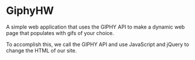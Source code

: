 # GiphyHW

A simple web application that uses the GIPHY API to make a dynamic web page that populates with gifs of your choice. 

To accomplish this, we call the GIPHY API and use JavaScript and jQuery to change the HTML of our site.


